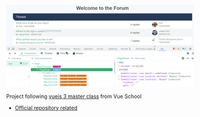 ![Current state screenshot](current_state.png)

Project following [vuejs 3 master class](https://vueschool.io/courses/the-vuejs-3-master-class) from Vue School

* [Official repository related](https://github.com/vueschool/vue-masterclass/)